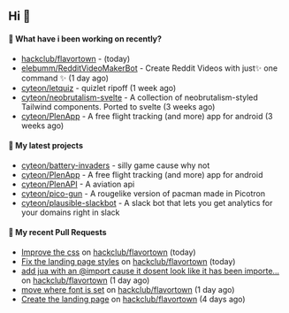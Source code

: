## Hi 👋

#### 👀 What have i been working on recently?

- [hackclub/flavortown](https://github.com/hackclub/flavortown) -  (today)
- [elebumm/RedditVideoMakerBot](https://github.com/elebumm/RedditVideoMakerBot) - Create Reddit Videos with just✨ one command ✨ (1 day ago)
- [cyteon/letquiz](https://github.com/cyteon/letquiz) - quizlet ripoff (1 week ago)
- [cyteon/neobrutalism-svelte](https://github.com/cyteon/neobrutalism-svelte) - A collection of neobrutalism-styled Tailwind components. Ported to svelte (3 weeks ago)
- [cyteon/PlenApp](https://github.com/cyteon/PlenApp) - A free flight tracking (and more) app for android (3 weeks ago)

#### 🌱 My latest projects

- [cyteon/battery-invaders](https://github.com/cyteon/battery-invaders) - silly game cause why not
- [cyteon/PlenApp](https://github.com/cyteon/PlenApp) - A free flight tracking (and more) app for android
- [cyteon/PlenAPI](https://github.com/cyteon/PlenAPI) - A aviation api
- [cyteon/pico-gun](https://github.com/cyteon/pico-gun) - A rougelike version of pacman made in Picotron
- [cyteon/plausible-slackbot](https://github.com/cyteon/plausible-slackbot) - A slack bot that lets you get analytics for your domains right in slack

#### 🔨 My recent Pull Requests

- [Improve the css](https://github.com/hackclub/flavortown/pull/58) on [hackclub/flavortown](https://github.com/hackclub/flavortown) (today)
- [Fix the landing page styles](https://github.com/hackclub/flavortown/pull/57) on [hackclub/flavortown](https://github.com/hackclub/flavortown) (today)
- [add jua with an @import cause it dosent look like it has been importe…](https://github.com/hackclub/flavortown/pull/54) on [hackclub/flavortown](https://github.com/hackclub/flavortown) (1 day ago)
- [move where font is set](https://github.com/hackclub/flavortown/pull/53) on [hackclub/flavortown](https://github.com/hackclub/flavortown) (1 day ago)
- [Create the landing page](https://github.com/hackclub/flavortown/pull/41) on [hackclub/flavortown](https://github.com/hackclub/flavortown) (4 days ago)
